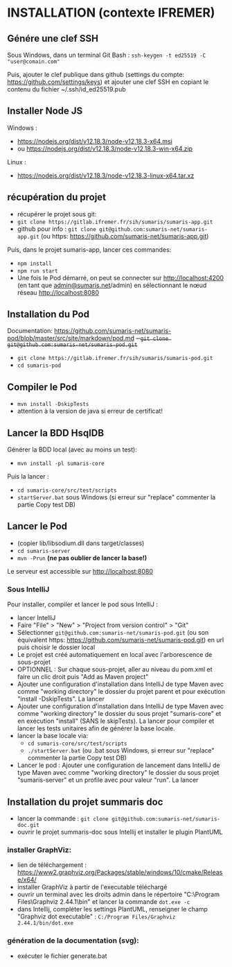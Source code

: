 # INSTALLATION (contexte IFREMER)

## Génére une clef SSH
Sous Windows, dans un terminal Git Bash :
`ssh-keygen -t ed25519 -C "user@comain.com"`

Puis, ajouter le clef publique dans github (settings du compte:  https://github.com/settings/keys) et ajouter une clef SSH en copiant le contenu du fichier ~/.ssh/id_ed25519.pub


## Installer Node JS
Windows : 
- <https://nodejs.org/dist/v12.18.3/node-v12.18.3-x64.msi>
- ou <https://nodejs.org/dist/v12.18.3/node-v12.18.3-win-x64.zip>

Linux : 
- <https://nodejs.org/dist/v12.18.3/node-v12.18.3-linux-x64.tar.xz>

## récupération du projet
 - récupérer le projet sous git: 
 - `git clone https://gitlab.ifremer.fr/sih/sumaris/sumaris-app.git`
 - github pour info : `git clone git@github.com:sumaris-net/sumaris-app.git` (ou https:  <https://github.com/sumaris-net/sumaris-app.git>)
    

Puis, dans le projet sumaris-app, lancer ces commandes:
 - `npm install`
 - `npm run start`
 - Une fois le Pod démarré, on peut se connecter sur <http://localhost:4200> (en tant que admin@sumaris.net/admin) en sélectionnant le nœud réseau <http://localhost:8080>
</s>

## Installation du Pod
Documentation: <https://github.com/sumaris-net/sumaris-pod/blob/master/src/site/markdown/pod.md>
~~- `git clone git@github.com:sumaris-net/sumaris-pod.git`~~
- `git clone https://gitlab.ifremer.fr/sih/sumaris/sumaris-pod.git`
- `cd sumaris-pod`

## Compiler le Pod
- `mvn install -DskipTests`
- attention à la version de java si erreur de certificat!

## Lancer la BDD HsqlDB
Générer la BDD local (avec au moins un test):
- `mvn install -pl sumaris-core`

Puis la lancer :
 - `cd sumaris-core/src/test/scripts`
 - `startServer.bat` sous Windows (si erreur sur "replace" commenter la partie Copy test DB)

## Lancer le Pod
- (copier lib/libsodium.dll dans target/classes)
- `cd sumaris-server`
- `mvn -Prun` **(ne pas oublier de lancer la base!)**

Le serveur est accessible sur <http://localhost:8080>

### Sous IntelliJ
Pour installer, compiler et lancer le pod sous IntelliJ :
- lancer IntelliJ
- Faire "File" > "New" > "Project from version control" > "Git"
- Sélectionner `git@github.com:sumaris-net/sumaris-pod.git` (ou son équivalent https: <https://github.com/sumaris-net/sumaris-pod.git>) en url puis choisir le dossier local
- Le projet est créé automatiquement en local avec l'arborescence de sous-projet
- OPTIONNEL : Sur chaque sous-projet, aller au niveau du pom.xml et faire un clic droit puis "Add as Maven project"
- Ajouter une configuration d'installation dans IntelliJ de type Maven avec comme "working directory" le dossier du projet parent et pour exécution "install -DskipTests". La lancer
- Ajouter une configuration d'installation dans IntelliJ de type Maven avec comme "working directory" le dossier du sous projet "sumaris-core" et en exécution "install" (SANS le skipTests). La lancer pour compiler et lancer les tests unitaires afin de générer la base locale.
- lancer la base locale via:
    - `cd sumaris-core/src/test/scripts`
    - `./startServer.bat` (ou .bat sous Windows, si erreur sur "replace" commenter la partie Copy test DB)        
- Lancer le pod : Ajouter une configuration de lancement dans IntelliJ de type Maven avec comme "working directory" le dossier du sous projet "sumaris-server" et un profile avec pour valeur "run". La lancer

## Installation du projet summaris doc

- lancer la commande : `git clone git@github.com:sumaris-net/sumaris-doc.git`
- ouvrir le projet summaris-doc sous Intellij et installer le plugin PlantUML

### installer GraphViz:
- lien de téléchargement : <https://www2.graphviz.org/Packages/stable/windows/10/cmake/Release/x64/>
- installer GraphViz à partir de l'executable téléchargé
- ouvrir un terminal avec les droits admin dans le répertoire "C:\Program Files\Graphviz 2.44.1\bin" et lancer la commande `dot.exe -c`    
- dans Intellij,  compléter les settings PlantUML, renseigner le champ "Graphviz dot executable" : `C:/Program Files/Graphviz 2.44.1/bin/dot.exe`

### génération de la documentation (svg):
- exécuter le fichier generate.bat


